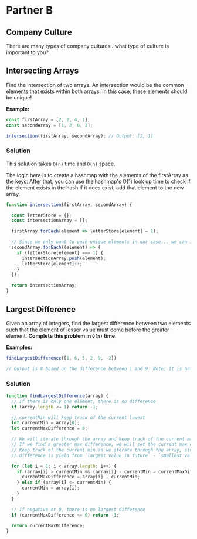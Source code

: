 # Partner B

## Company Culture

There are many types of company cultures...what type of culture is important to you?

## Intersecting Arrays

Find the intersection of two arrays. An intersection would be the common elements that exists within both arrays. In this case, these elements should be unique!

**Example:**

```js
const firstArray = [2, 2, 4, 1];
const secondArray = [1, 2, 0, 2];

intersection(firstArray, secondArray); // Output: [2, 1]
```

### Solution

This solution takes `O(n)` time and `O(n)` space.

The logic here is to create a hashmap with the elements of the firstArray as the keys.
After that, you can use the hashmap's O(1) look up time to check if the element exists in the hash
If it does exist, add that element to the new array.

```js
function intersection(firstArray, secondArray) {

  const letterStore = {};
  const intersectionArray = [];

  firstArray.forEach(element => letterStore[element] = 1);

  // Since we only want to push unique elements in our case... we can implement a counter to keep track of what we already added
  secondArray.forEach((element) => {
    if (letterStore[element] === 1) {
      intersectionArray.push(element);
      letterStore[element]++;
    }
  });

  return intersectionArray;
}
```

## Largest Difference

Given an array of integers, find the largest difference between two elements such that the element of lesser value must come before the greater element. **Complete this problem in `O(n)` time**.

**Examples:**

```js
findLargestDifference([1, 6, 5, 2, 9, -2])

// Output is 8 based on the difference between 1 and 9. Note: It is not 11 from 9 and -2 because 9 comes before -2.
```

### Solution

```js
function findLargestDifference(array) {
  // If there is only one element, there is no difference
  if (array.length <= 1) return -1;

  // currentMin will keep track of the current lowest
  let currentMin = array[0];
  let currentMaxDifference = 0;

  // We will iterate through the array and keep track of the current max difference
  // If we find a greater max difference, we will set the current max difference to that variable
  // Keep track of the current min as we iterate through the array, since we know the greatest
  // difference is yield from `largest value in future` - `smallest value before it`

  for (let i = 1; i < array.length; i++) {
    if (array[i] > currentMin && (array[i] - currentMin > currentMaxDifference)) {
      currentMaxDifference = array[i] - currentMin;
    } else if (array[i] <= currentMin) {
      currentMin = array[i];
    }
  }

  // If negative or 0, there is no largest difference
  if (currentMaxDifference <= 0) return -1;

  return currentMaxDifference;
}
```
